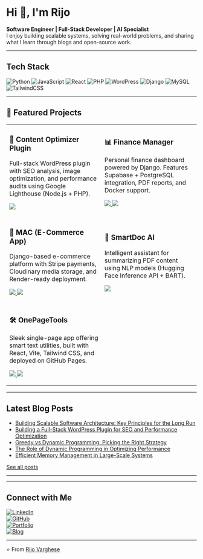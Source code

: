 # Hi 👋, I'm Rijo  



 **Software Engineer | Full-Stack Developer | AI Specialist**  
I enjoy building scalable systems, solving real-world problems, and sharing what I learn through blogs and open-source work.  


---

##  Tech Stack  

![Python](https://img.shields.io/badge/Python-3776AB?style=for-the-badge&logo=python&logoColor=white)
![JavaScript](https://img.shields.io/badge/JavaScript-F7DF1E?style=for-the-badge&logo=javascript&logoColor=black)
![React](https://img.shields.io/badge/React-20232A?style=for-the-badge&logo=react&logoColor=61DAFB)
![PHP](https://img.shields.io/badge/PHP-777BB4?style=for-the-badge&logo=php&logoColor=white)
![WordPress](https://img.shields.io/badge/WordPress-21759B?style=for-the-badge&logo=wordpress&logoColor=white)
![Django](https://img.shields.io/badge/Django-092E20?style=for-the-badge&logo=django&logoColor=white)
![MySQL](https://img.shields.io/badge/MySQL-4479A1?style=for-the-badge&logo=mysql&logoColor=white)
![TailwindCSS](https://img.shields.io/badge/TailwindCSS-38B2AC?style=for-the-badge&logo=tailwind-css&logoColor=white) <br>

---

## 📌 Featured Projects  

<table>
  <tr>
    <td width="50%">
      <h3>🚀 Content Optimizer Plugin</h3>
      <p>
        Full-stack WordPress plugin with SEO analysis, image optimization, 
        and performance audits using Google Lighthouse (Node.js + PHP).
      </p>
      <p>
        <a href="https://github.com/rijo7/content_optimizer_wp">
          <img src="https://img.shields.io/badge/🔗-View%20Project-blue?style=for-the-badge" />
        </a>
      </p>
    </td>
    <td width="50%">
      <h3>📊 Finance Manager</h3>
      <p>
        Personal finance dashboard powered by Django. Features Supabase + PostgreSQL 
        integration, PDF reports, and Docker support.
      </p>
      <p>
        <a href="https://github.com/rijo7/Finance-Manager">
          <img src="https://img.shields.io/badge/🔗-View%20Project-blue?style=for-the-badge" />
        </a>
        <a href="https://finance-manager-8hav.onrender.com">
          <img src="https://img.shields.io/badge/🌐-Preview-green?style=for-the-badge" />
        </a>
      </p>
    </td>
  </tr>
  <tr>
    <td width="50%">
      <h3>🛒 MAC (E-Commerce App)</h3>
      <p>
        Django-based e-commerce platform with Stripe payments, Cloudinary media storage, 
        and Render-ready deployment.
      </p>
      <p>
        <a href="https://github.com/rijo7/MAC">
          <img src="https://img.shields.io/badge/🔗-View%20Project-blue?style=for-the-badge" />
        </a>
        <a href="https://mac-1.onrender.com">
          <img src="https://img.shields.io/badge/🌐-Preview-green?style=for-the-badge" />
        </a>
      </p>
    </td>
    <td width="50%">
      <h3>📄 SmartDoc AI</h3>
      <p>
        Intelligent assistant for summarizing PDF content using NLP models 
        (Hugging Face Inference API + BART).
      </p>
      <p>
        <a href="https://github.com/rijo7/SmartDoc-AI">
          <img src="https://img.shields.io/badge/🔗-View%20Project-blue?style=for-the-badge" />
        </a>
      </p>
    </td>
  </tr>
  <tr>
    <td width="50%">
      <h3>🛠 OnePageTools</h3>
      <p>
        Sleek single-page app offering smart text utilities, built with React, 
        Vite, Tailwind CSS, and deployed on GitHub Pages.
      </p>
      <p>
        <a href="https://github.com/rijo7/onepagetools">
          <img src="https://img.shields.io/badge/🔗-View%20Project-blue?style=for-the-badge" />
        </a>
        <a href="https://rijo7.github.io/onepagetools/">
          <img src="https://img.shields.io/badge/🌐-Preview-green?style=for-the-badge" />
        </a>
      </p>
    </td>
  </tr>
</table>

---

##  Latest Blog Posts  

<!-- BLOG-POST-LIST:START -->
- [Building Scalable Software Architecture: Key Principles for the Long Run](https://optimized-by-design.hashnode.dev/building-scalable-software-architecture-key-principles-for-the-long-run)  
- [Building a Full-Stack WordPress Plugin for SEO and Performance Optimization](https://optimized-by-design.hashnode.dev/building-a-full-stack-wordpress-plugin-for-seo-and-performance-optimization)  
- [Greedy vs Dynamic Programming: Picking the Right Strategy](https://designing-efficient-systems.hashnode.dev/greedy-vs-dynamic-programming-picking-the-right-strategy)  
- [The Role of Dynamic Programming in Optimizing Performance](https://designing-efficient-systems.hashnode.dev/the-role-of-dynamic-programming-in-optimizing-performance)  
- [Efficient Memory Management in Large-Scale Systems](https://designing-efficient-systems.hashnode.dev/efficient-memory-management-in-large-scale-systems)  
<!-- BLOG-POST-LIST:END -->

 [See all posts](https://optimized-by-design.hashnode.dev/)  

---




---

##  Connect with Me  

[![LinkedIn](https://img.shields.io/badge/LinkedIn-0A66C2?style=for-the-badge&logo=linkedin&logoColor=white)](www.linkedin.com/in/rijo-varghese-564a33271)  
[![GitHub](https://img.shields.io/badge/GitHub-181717?style=for-the-badge&logo=github&logoColor=white)](https://github.com/rijo7)  
[![Portfolio](https://img.shields.io/badge/Portfolio-000000?style=for-the-badge&logo=vercel&logoColor=white)](https://rijo7.github.io/)  
[![Blog](https://img.shields.io/badge/Blog-FF5722?style=for-the-badge&logo=hashnode&logoColor=white)](https://rijo7.github.io/#/posts)  

---
⭐️ From [Rijo Varghese](https://github.com/rijo7)  
